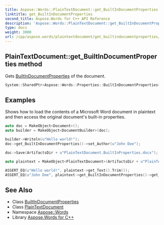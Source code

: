```yaml
---
title: Aspose::Words::PlainTextDocument::get_BuiltInDocumentProperties method
linktitle: get_BuiltInDocumentProperties
second_title: Aspose.Words for C++ API Reference
description: 'Aspose::Words::PlainTextDocument::get_BuiltInDocumentProperties method. Gets BuiltInDocumentProperties of the document in C++.'
type: docs
weight: 3000
url: /cpp/aspose.words/plaintextdocument/get_builtindocumentproperties/
---
```

## PlainTextDocument::get_BuiltInDocumentProperties method


Gets [BuiltInDocumentProperties](./) of the document.

```cpp
System::SharedPtr<Aspose::Words::Properties::BuiltInDocumentProperties> Aspose::Words::PlainTextDocument::get_BuiltInDocumentProperties() const
```


## Examples



Shows how to load the contents of a Microsoft Word document in plaintext and then access the original document's built-in properties. 
```cpp
auto doc = MakeObject<Document>();
auto builder = MakeObject<DocumentBuilder>(doc);

builder->Writeln(u"Hello world!");
doc->get_BuiltInDocumentProperties()->set_Author(u"John Doe");

doc->Save(ArtifactsDir + u"PlainTextDocument.BuiltInProperties.docx");

auto plaintext = MakeObject<PlainTextDocument>(ArtifactsDir + u"PlainTextDocument.BuiltInProperties.docx");

ASSERT_EQ(u"Hello world!", plaintext->get_Text().Trim());
ASSERT_EQ(u"John Doe", plaintext->get_BuiltInDocumentProperties()->get_Author());
```

## See Also

* Class [BuiltInDocumentProperties](../../../aspose.words.properties/builtindocumentproperties/)
* Class [PlainTextDocument](../)
* Namespace [Aspose::Words](../../)
* Library [Aspose.Words for C++](../../../)
